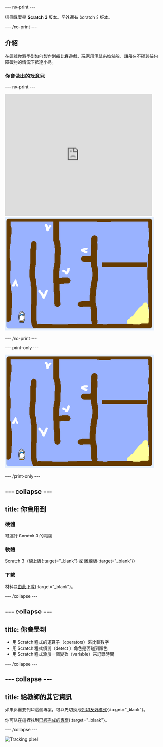 \--- no-print \---

這個專案是 **Scratch 3** 版本。另外還有 [Scratch 2](https://projects.raspberrypi.org/en/projects/boat-race-scratch2) 版本。

\--- /no-print \---

## 介紹

在這裡你將學到如何製作划船比賽遊戲，玩家用滑鼠來控制船，讓船在不碰到任何障礙物的情況下抵達小島。

### 你會做出的玩意兒

\--- no-print \---

<div class="scratch-preview">
  <iframe allowtransparency="true" width="485" height="402" src="https://scratch.mit.edu/projects/embed/276662533/?autostart=false" frameborder="0" scrolling="no"></iframe>
  <img src="images/boat_race_demo.png">
</div>

\--- /no-print \---

\--- print-only \---

![划船比賽演示](images/boat_race_demo.png)

\--- /print-only \---

## \--- collapse \---

## title: 你會用到

### 硬體

可運行 Scratch 3 的電腦

### 軟體

Scratch 3（[線上版](https://rpf.io/scratchon){:target="_blank"} 或 [離線版](https://rpf.io/scratchoff){:target="_blank"}）

### 下載

材料包[由此下載](http://rpf.io/p/en/boat-race-go){:target="_blank"}。

\--- /collapse \---

## \--- collapse \---

## title: 你會學到

- 用 Scratch 程式的運算子（operators）來比較數字
- 用 Scratch 程式偵測（detect ）角色是否碰到顏色
- 用 Scratch 程式添加一個變數（variable）來記錄時間

\--- /collapse \---

## \--- collapse \---

## title: 給教師的其它資訊

如果你需要列印這個專案，可以先切換成[列印友好模式](https://projects.raspberrypi.org/en/projects/boat-race/print){:target="_blank"}。

你可以在這裡找到[已經完成的專案](http://rpf.io/p/en/boat-race-get){:target="_blank"}。

\--- /collapse \---

![Tracking pixel](https://code.org/api/hour/begin_codeclub_boatrace.png)